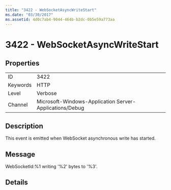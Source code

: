 ```yaml
---
title: "3422 - WebSocketAsyncWriteStart"
ms.date: "03/30/2017"
ms.assetid: 4d0c7ab4-9044-464b-b2dc-0b5e59a773aa
---
```

# 3422 - WebSocketAsyncWriteStart
## Properties  


|||  
|-|-|  
|ID|3422|  
|Keywords|HTTP|  
|Level|Verbose|  
|Channel|Microsoft-Windows-Application Server-Applications/Debug|  

## Description  
 This event is emitted when WebSocket asynchronous write has started.  

## Message  
 WebSocketId:%1 writing '%2' bytes to '%3'.  

## Details
